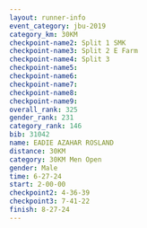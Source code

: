 ```yaml
---
layout: runner-info 
event_category: jbu-2019 
category_km: 30KM 
checkpoint-name2: Split 1 SMK 
checkpoint-name3: Split 2 E Farm 
checkpoint-name4: Split 3 
checkpoint-name5: 
checkpoint-name6: 
checkpoint-name7: 
checkpoint-name8: 
checkpoint-name9: 
overall_rank: 325
gender_rank: 231
category_rank: 146
bib: 31042
name: EADIE AZAHAR ROSLAND
distance: 30KM
category: 30KM Men Open
gender: Male
time: 6-27-24
start: 2-00-00
checkpoint2: 4-36-39
checkpoint3: 7-41-22
finish: 8-27-24
---
```

